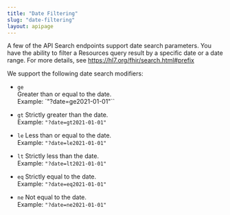 ```yaml
---
title: "Date Filtering"
slug: "date-filtering"
layout: apipage
---
```

A few of the API Search endpoints support date search parameters. You have the ability to filter a Resources query result by a specific date or a date range. For more details, see https://hl7.org/fhir/search.html#prefix

We support the following date search modifiers:

- `ge` <br>
    Greater than or equal to the date.<br>
    Example: `"?date=ge2021-01-01"``

- `gt`
    Strictly greater than the date. <br>
    Example: `"?date=gt2021-01-01"`

- `le`
    Less than or equal to the date. <br>
    Example: `"?date=le2021-01-01"`

- `lt`
    Strictly less than the date. <br>
    Example: `"?date=lt2021-01-01"`

- `eq`
    Strictly equal to the date. <br>
    Example: `"?date=eq2021-01-01"`

- `ne`
    Not equal to the date. <br>
    Example: `"?date=ne2021-01-01"`